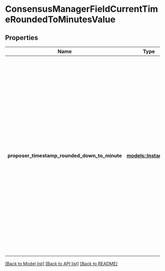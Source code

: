# ConsensusManagerFieldCurrentTimeRoundedToMinutesValue

## Properties

Name | Type | Description | Notes
------------ | ------------- | ------------- | -------------
**proposer_timestamp_rounded_down_to_minute** | [**models::InstantMs**](InstantMs.md) | The latest round proposer's timestamp (rounded down to the current minute). An honest quorum of validators keeps this aligned with wall-clock time, and non-decreasing.  Note: in abnormal cases (e.g. Byzantine network quorum), this on-ledger field may be set to an arbitrary, extreme value allowed by 64-bit signed integer. The API will still clamp the timestamp to `0 <= ms <= 100000000000000 (== 10^14)`, which translates to `1970-01-01T00:00:00.000Z <= t <= 5138-11-16T09:46:40.000Z`.  | 

[[Back to Model list]](../README.md#documentation-for-models) [[Back to API list]](../README.md#documentation-for-api-endpoints) [[Back to README]](../README.md)


